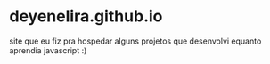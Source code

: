 # deyenelira.github.io

site que eu fiz pra hospedar alguns projetos que desenvolvi equanto aprendia javascript :)
